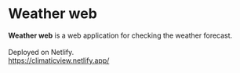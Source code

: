# Weather web
**Weather web** is a web application for checking the weather forecast.<br/>  
Deployed on Netlify.<br/>
https://climaticview.netlify.app/
